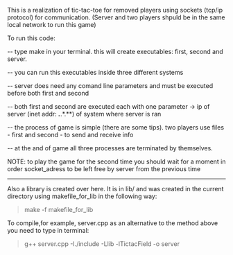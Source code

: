 This is a realization of tic-tac-toe for removed players using sockets (tcp/ip protocol) for communication.
(Server and two players shpuld be in the same local network to run this game)

To run this code:

-- type make in your terminal. this will create executables: first, second and server.

-- you can run this executables inside three different systems

-- server does need any comand line parameters and must be executed before both first and second

-- both first and second are executed each with one parameter -> ip of server (inet addr: ***.***.*.**) of system where server is ran

-- the process of game is simple (there are some tips). two players use files - first and second - to send and receive info

-- at the and of game all three processes are terminated by themselves.

NOTE: to play the game for the second time you should wait for a moment in order socket_adress to be left free by server from the previous time
____________________________________________________________________________________________________________________________

Also a library is created over here. It is in lib/ and was created in the current directory using makefile_for_lib in the following way:
> make -f makefile_for_lib

To compile,for example, server.cpp as an alternative to the method above you need to type in terminal:
> g++ server.cpp -I./include -Llib -lTictacField -o server
